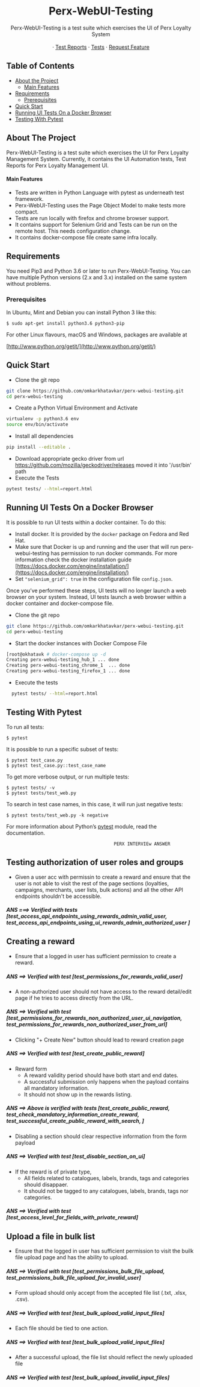 <!-- PROJECT Perx-webui-testing -->
 
<p align="center">  

 <h1 align="center">Perx-WebUI-Testing</h1>  
  
 <p align="center">  
 Perx-WebUI-Testing is a test suite which exercises the UI of Perx Loyalty System
    <br />  
 </a>  
 <br />
  ·  
    <a href="https://github.com/omkarkhatavkar/perx-webui-testing/tree/master/test_report.png">Test Reports</a>
           ·       
       <a href="https://github.com/omkarkhatavkar/perx-webui-testing/tree/master/tests">Tests</a>
  ·
    <a href="https://github.com/omkarkhatavkar/perx-webui-testing/issues">Request Feature</a>
 </p></p>



<!-- TABLE OF CONTENTS -->
## Table of Contents

* [About the Project](#about-the-project)
  * [Main Features](#main-features)
* [Requirements](#requirements)
  * [Prerequisites](#prerequisites)
* [Quick Start](#quick-start)
* [Running UI Tests On a Docker Browser](#running-ui-tests-on-a-docker-browser)
* [Testing With Pytest](#testing-with-pytest)



<!-- ABOUT THE PROJECT -->
## About The Project

Perx-WebUI-Testing is a test suite which exercises the UI for Perx Loyalty Management System. Currently, it contains the UI Automation tests, Test Reports for Perx Loyalty Management UI.

<!-- MAIN FEATUERES -->
#### Main Features

-   Tests are written in Python Language with pytest as underneath test framework.
-   Perx-WebUI-Testing uses the Page Object Model to make tests more compact.
-  Tests are run locally with firefox and chrome browser support.
-   It contains support for Selenium Grid and Tests can be run on the remote host. This needs configuration change.
-  It contains docker-compose file create same infra locally.

<!-- Requirements -->
## Requirements

You need Pip3 and Python 3.6  or later to run Perx-WebUI-Testing. You can have multiple Python versions (2.x and 3.x) installed on the same system without problems.

### Prerequisites

In Ubuntu, Mint and Debian you can install Python 3 like this:
```
$ sudo apt-get install python3.6 python3-pip
```
For other Linux flavours, macOS and Windows, packages are available at

[http://www.python.org/getit/](http://www.python.org/getit/)

## Quick Start

 - Clone the git repo
```bash
git clone https://github.com/omkarkhatavkar/perx-webui-testing.git
cd perx-webui-testing
```
 - Create a Python Virtual Environment and Activate
```bash
virtualenv -p python3.6 env
source env/bin/activate
```
 - Install all dependencies
```bash
pip install --editable .
```
 - Download appropriate gecko driver from url  https://github.com/mozilla/geckodriver/releases moved it into '/usr/bin' path
 - Execute the Tests
```bash
pytest tests/ --html=report.html
```
##   Running UI Tests On a Docker Browser
It is possible to run UI tests within a docker container. To do this:

 -   Install docker. It is provided by the  `docker`  package on Fedora and Red Hat.
 -   Make sure that Docker is up and running and the user that will run perx-webui-testing has permission to run docker commands. For more information check the docker installation guide  [https://docs.docker.com/engine/installation/](https://docs.docker.com/engine/installation/)
 -   Set  `"selenium_grid": true` in the configuration file  `config.json`.

Once you’ve performed these steps, UI tests will no longer launch a web browser on your system. Instead, UI tests launch a web browser within a docker container and docker-compose file.

 - Clone the git repo
```bash
git clone https://github.com/omkarkhatavkar/perx-webui-testing.git
cd perx-webui-testing
```

 - Start the docker instances with Docker Compose File

```bash
[root@okhatavk # docker-compose up -d
Creating perx-webui-testing_hub_1 ... done
Creating perx-webui-testing_chrome_1  ... done
Creating perx-webui-testing_firefox_1 ... done
```

  - Execute the  tests
```bash
  pytest tests/ --html=report.html
  ```

  ## Testing With Pytest

  To run all tests:

    $ pytest

It is possible to run a specific subset of tests:

    $ pytest test_case.py
    $ pytest test_case.py::test_case_name

To get more verbose output, or run multiple tests:

    $ pytest tests/ -v
    $ pytest tests/test_web.py

To search in test case names, in this case, it will run just negative tests:

    $ pytest tests/test_web.py -k negative

For more information about Python’s  [pytest](https://docs.pytest.org/en/latest/contents.html)  module, read the documentation.


                                            PERX INTERVIEw ANSWER

  ## Testing authorization of user roles and groups

- Given a user acc with permissin to create a reward and ensure that the user is not able to visit the rest of the page sections (loyalties, campaigns, merchants, user lists, bulk actions) and all the other API endpoints shouldn't be accessible.

##### ANS ===> Verified with tests [test_access_api_endpoints_using_rewards_admin_valid_user, test_access_api_endpoints_using_ui_rewards_admin_authorized_user ]

## Creating a reward

- Ensure that a logged in user has sufficient permission to create a reward. 

##### ANS ==> Verified with test [test_permissions_for_rewards_valid_user]

- A non-authorized user should not have access to the reward detail/edit page if he tries to access directly from the URL.

##### ANS ==> Verified with test [test_permissions_for_rewards_non_authorized_user_ui_navigation, test_permissions_for_rewards_non_authorized_user_from_url]

- Clicking "+ Create New" button should lead to reward creation page

##### ANS ==> Verified with test [test_create_public_reward] 

- Reward form
  - A reward validity period should have both start and end dates.
  - A successful submission only happens when the payload contains all mandatory information.
  - It should not show up in the rewards listing.

##### ANS ==> Above is verified with tests [test_create_public_reward, test_check_mandatory_information_create_reward, test_successful_create_public_reward_with_search, ]

- Disabling a section should clear respective information from the form payload

##### ANS ==> Verified with test [test_disable_section_on_ui]

- If the reward is of private type,
  - All fields related to catalogues, labels, brands, tags and categories should disappaer.
  - It should not be tagged to any catalogues, labels, brands, tags nor categories.

##### ANS ==> Verified with test [test_access_level_for_fields_with_private_reward]

## Upload a file in bulk list

- Ensure that the logged in user has sufficient permission to visit the builk file upload page and has the ability to upload.

##### ANS ==> Verified with test [test_permissions_bulk_file_upload, test_permissions_bulk_file_upload_for_invalid_user]

- Form upload should only accept from the accepted file list (.txt, .xlsx, .csv).

##### ANS ==> Verified with test [test_bulk_upload_valid_input_files]
- Each file should be tied to one action.

##### ANS ==> Verified with test [test_bulk_upload_valid_input_files]

- After a successful upload, the file list should reflect the newly uploaded file

##### ANS ==> Verified with test [test_bulk_upload_invalid_input_files]
  
